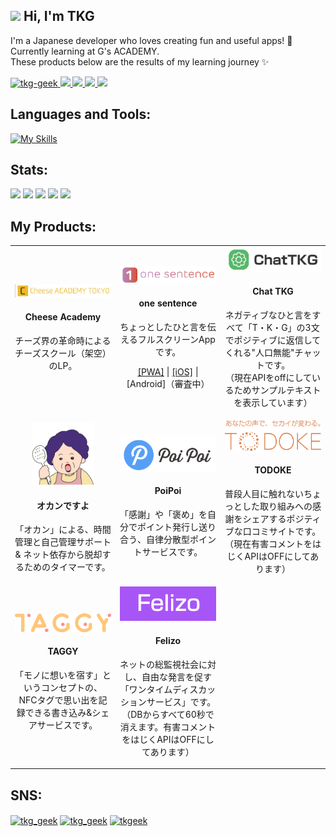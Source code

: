 ## <img src="https://media.giphy.com/media/hvRJCLFzcasrR4ia7z/giphy.gif" width="28"> Hi, I'm TKG

I'm a Japanese developer who loves creating fun and useful apps! 🚀<br>
Currently learning at G's ACADEMY.<br>
These products below are the results of my learning journey ✨

<p align="left">
  <a href="https://github.com/tkg-geek/tkg-geek/">
    <img src="https://komarev.com/ghpvc/?username=tkg-geek" alt="tkg-geek" />
  </a>
  <a href="http://twitter.com/tkg_geek">
    <img height="20" src="https://img.shields.io/twitter/follow/tkg_geek?label=Twitter&logo=twitter&style=flat" />
  </a>
  <a href="https://github.com/tkg-geek">
    <img height="20" src="https://img.shields.io/github/followers/tkg-geek?label=follow&logo=github&style=flat" />
  </a>
  <a href="http://qiita.com/tkg_geek">
    <img height="20" src="https://qiita-badge.apiapi.app/s/tkg_geek/posts.svg" />
  </a>
  <a href="http://qiita.com/tkg_geek">
    <img height="20" src="https://qiita-badge.apiapi.app/s/tkg_geek/contributions.svg" />
  </a>
</p>

## Languages and Tools:

[![My Skills](https://skillicons.dev/icons?i=html,css,js,nodejs,php,laravel,docker,mysql,firebase,androidstudio,apple,ai,ps,figma)](https://skillicons.dev)

## Stats:

![](http://github-profile-summary-cards.vercel.app/api/cards/profile-details?username=tkg-geek&theme=github)
![](http://github-profile-summary-cards.vercel.app/api/cards/stats?username=tkg-geek&theme=github)
![](http://github-profile-summary-cards.vercel.app/api/cards/productive-time?username=tkg-geek&theme=github&utcOffset=9)
![](http://github-profile-summary-cards.vercel.app/api/cards/repos-per-language?username=tkg-geek&theme=github)
![](http://github-profile-summary-cards.vercel.app/api/cards/most-commit-language?username=tkg-geek&theme=github)

## My Products:

<table>
<tr>
  <td width="33%">
    <div align="center">
      <a href="https://tkg-geek.github.io/cheeseacademy/" target="_blank">
        <img src="img/cheeseacademy.jpg" width="220" />
      </a>
      <h4>Cheese Academy</h4>
      <p>チーズ界の革命時によるチーズスクール（架空）のLP。</p>
    </div>
  </td>
  <td width="33%">
    <div align="center">
      <a href="https://tkgeek.sakura.ne.jp/one_sentence/" target="_blank">
        <img src="img/onesentence.png" width="200" />
      </a>
      <h4>one sentence</h4>
      <p>ちょっとしたひと言を伝えるフルスクリーンAppです。</p>
      <p>
        <a href="https://tkgeek.sakura.ne.jp/one_sentence/" target="_blank">[PWA]</a> |
        <a href="https://apps.apple.com/ja/app/one-sentence-app/id6741406852" target="_blank">[iOS]</a> |
        [Android]（審査中）
      </p>
    </div>
  </td>
  <td width="33%">
    <div align="center">
      <a href="https://tkgeek.sakura.ne.jp/chat01/" target="_blank">
        <img src="img/chatTKG.png" width="160" />
      </a>
      <h4>Chat TKG</h4>
      <p>ネガティブなひと言をすべて「T・K・G」の3文でポジティブに返信してくれる"人口無能"チャットです。<br>
      （現在APIをoffにしているためサンプルテキストを表示しています）</p>
    </div>
  </td>
</tr>
<tr>
  <td width="33%">
    <div align="center">
      <a href="https://chromewebstore.google.com/detail/%E3%82%AA%E3%82%AB%E3%83%B3%E3%81%A7%E3%81%99%E3%82%88/hkiohfmflpbkejdopiblceaefecbbmlo" target="_blank">
        <img src="img/okan.png" width="100" />
      </a>
      <h4>オカンですよ</h4>
      <p>「オカン」による、時間管理と自己管理サポート & ネット依存から脱却するためのタイマーです。</p>
    </div>
  </td>
  <td width="33%">
    <div align="center">
      <a href="https://poipoi-zd20.onrender.com/" target="_blank">
        <img src="img/poipoi.png" width="200" />
      </a>
      <h4>PoiPoi</h4>
      <p>「感謝」や「褒め」を自分でポイント発行し送り合う、自律分散型ポイントサービスです。</p>
    </div>
  </td>
  <td width="33%">
    <div align="center">
      <a href="https://tkgeek.sakura.ne.jp/todoke2/" target="_blank">
        <img src="img/todoke.png" width="160" />
      </a>
      <h4>TODOKE</h4>
      <p>普段人目に触れないちょっとした取り組みへの感謝をシェアするポジティブな口コミサイトです。<br>
      （現在有害コメントをはじくAPIはOFFにしてあります）</p>
    </div>
  </td>
</tr>
<tr>
  <td width="33%">
    <div align="center">
      <a href="https://tkgeek.sakura.ne.jp/taggy/" target="_blank">
        <img src="img/taggy.png" width="160" />
      </a>
      <h4>TAGGY</h4>
      <p>「モノに想いを宿す」というコンセプトの、NFCタグで思い出を記録できる書き込み&シェアサービスです。</p>
    </div>
  </td>
  <td width="33%">
    <div align="center">
      <a href="https://tkgeek.sakura.ne.jp/felizo/" target="_blank">
        <img src="img/felizo.png" width="160" />
      </a>
      <h4>Felizo</h4>
      <p>ネットの総監視社会に対し、自由な発言を促す「ワンタイムディスカッションサービス」です。<br>
      （DBからすべて60秒で消えます。有害コメントをはじくAPIはOFFにしてあります）</p>
    </div>
  </td>
  <td width="33%">
  </td>
</tr>
</table>

## SNS:
<p align="left">
<a href="https://twitter.com/tkg_geek" target="blank"><img align="center" src="https://raw.githubusercontent.com/rahuldkjain/github-profile-readme-generator/master/src/images/icons/Social/twitter.svg" alt="tkg_geek" height="30" width="40" /></a>
<a href="https://qiita.com/tkg_geek" target="blank"><img align="center" src="https://cdn.qiita.com/assets/favicons/public/apple-touch-icon-ec5ba42a24ae923f16825592efdc356f.png" alt="tkg_geek" height="30" width="30" /></a>
<a href="https://zenn.dev/tkgeek" target="blank"><img align="center" src="https://zenn.dev/images/logo-transparent.png" alt="tkgeek" height="30" width="30" /></a>
</p>
